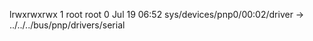 lrwxrwxrwx 1 root root 0 Jul 19 06:52 sys/devices/pnp0/00:02/driver -> ../../../bus/pnp/drivers/serial
